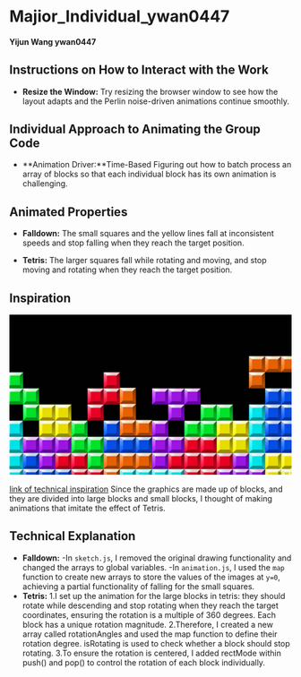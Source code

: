 # Majior_Individual_ywan0447

#### Yijun Wang ywan0447

## Instructions on How to Interact with the Work


- **Resize the Window:**  Try resizing the browser window to see how the layout adapts and the Perlin noise-driven animations continue smoothly.


## Individual Approach to Animating the Group Code
- **Animation Driver:**Time-Based
Figuring out how to batch process an array of blocks so that each individual block has its own animation is challenging.

## Animated Properties

- **Falldown:** The small squares and the yellow lines fall at inconsistent speeds and stop falling when they reach the target position.

- **Tetris:** The larger squares fall while rotating and moving, and stop moving and rotating when they reach the target position.

## Inspiration
![an image of ](readmeImages/R.png)

[link of technical inspiration](https://github.com/pedromocco/tetris)
Since the graphics are made up of blocks, and they are divided into large blocks and small blocks, I thought of making animations that imitate the effect of Tetris.

## Technical Explanation
- **Falldown:**
    -In `sketch.js`, I removed the original drawing functionality and changed the arrays to global variables. 
    -In `animation.js`, I used the `map` function to create new arrays to store the values of the images at `y=0`, achieving a partial functionality of falling for the small squares.
- **Tetris:**
    1.I set up the animation for the large blocks in tetris: they should rotate while descending and stop rotating when they reach the target coordinates, ensuring the rotation is a multiple of 360 degrees. Each block has a unique rotation magnitude. 
    2.Therefore, I created a new array called rotationAngles and used the map function to define their rotation degree. isRotating is used to check whether a block should stop rotating. 
    3.To ensure the rotation is centered, I added rectMode within push() and pop() to control the rotation of each block individually.